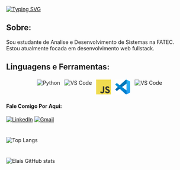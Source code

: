 [![Typing SVG](https://readme-typing-svg.demolab.com/?lines=Olá,+meu+nome+é+Elaís+Marques.;Estudo+Desenvolvimento+Web+FULLSTACK.;Seja+Bem+Vindo+ao+meu+GitHub)](https://git.io/typing-svg)

## Sobre:
<p>Sou estudante de Analise e Desenvolvimento de Sistemas na FATEC. <br>Estou atualmente focada em desenvolvimento web fullstack.<br></p>

## Linguagens e Ferramentas:
<p align="center">
<img src="https://cdn.jsdelivr.net/gh/devicons/devicon/icons/html5/html5-original.svg"" alt="Python" height="40" style="vertical-align:top; margin:4px">
<img src="https://cdn.jsdelivr.net/gh/devicons/devicon/icons/css3/css3-original.svg" alt="VS Code" height="40" style="vertical-align:top; margin:4px">
<img src="https://raw.githubusercontent.com/github/explore/80688e429a7d4ef2fca1e82350fe8e3517d3494d/topics/javascript/javascript.png" alt="Javascript" height="40" style="vertical-align:top; margin:4px">
<img src="https://raw.githubusercontent.com/github/explore/80688e429a7d4ef2fca1e82350fe8e3517d3494d/topics/visual-studio-code/visual-studio-code.png" alt="VS Code" height="40" style="vertical-align:top; margin:4px">
<img src="https://cdn.jsdelivr.net/gh/devicons/devicon/icons/oracle/oracle-original.svg" alt="VS Code" height="40" style="vertical-align:top; margin:4px">
</p>
          
          

#### Fale Comigo Por Aqui: 
[![LinkedIn](https://img.shields.io/badge/LinkedIn-0077B5?style=for-the-badge&logo=linkedin&logoColor=white)](https://www.linkedin.com/in/ela%C3%ADs-marques-22bb0a186/)
[![Gmail](https://img.shields.io/badge/Gmail-D14836?style=for-the-badge&logo=gmail&logoColor=white)](elais.marques@gmail.com)
#
![Top Langs](https://github-readme-stats.vercel.app/api/top-langs/?username=elaismarques&theme=tokyonight)

#
![Elaís GitHub stats](https://github-readme-stats.vercel.app/api?username=elaismarques&show_icons=true&theme=highcontrast)


          
